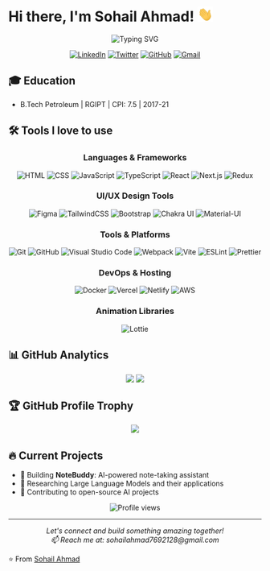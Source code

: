# Hi there, I'm Sohail Ahmad! <img src="https://raw.githubusercontent.com/ABSphreak/ABSphreak/master/gifs/Hi.gif" width="30px">

<div align="center">
  <img src="https://readme-typing-svg.herokuapp.com?font=Fira+Code&pause=1000&color=2F81F7&center=true&vCenter=true&width=435&lines=Senior+Software+Developer;Code+%7C+Debug+%7C+Solve;Always+learning%2C+always+growing" alt="Typing SVG" />
</div>

<div align="center">
  
[![LinkedIn](https://img.shields.io/badge/LinkedIn-0077B5?style=for-the-badge&logo=linkedin&logoColor=white)](https://www.linkedin.com/in/sohail-ahmad-225a52169/)
[![Twitter](https://img.shields.io/badge/Twitter-1DA1F2?style=for-the-badge&logo=twitter&logoColor=white)](https://x.com/sohailahmad7897)
[![GitHub](https://img.shields.io/badge/GitHub-100000?style=for-the-badge&logo=github&logoColor=white)](https://github.com/Sohailahmad7692)
[![Gmail](https://img.shields.io/badge/Gmail-D14836?style=for-the-badge&logo=gmail&logoColor=white)](mailto:sohailahmad7692128@gmail.com)

</div>

## 🎓 Education

- B.Tech Petroleum | RGIPT | CPI: 7.5 | 2017-21


## 🛠️ Tools I love to use

<div align="center">

### Languages & Frameworks
![HTML](https://img.shields.io/badge/HTML5-E34F26?style=for-the-badge&logo=html5&logoColor=white)
![CSS](https://img.shields.io/badge/CSS3-1572B6?style=for-the-badge&logo=css3&logoColor=white)
![JavaScript](https://img.shields.io/badge/JavaScript-F7DF1E?style=for-the-badge&logo=javascript&logoColor=black)
![TypeScript](https://img.shields.io/badge/TypeScript-007ACC?style=for-the-badge&logo=typescript&logoColor=white)
![React](https://img.shields.io/badge/React-20232A?style=for-the-badge&logo=react&logoColor=61DAFB)
![Next.js](https://img.shields.io/badge/Next.js-000000?style=for-the-badge&logo=nextdotjs&logoColor=white)
![Redux](https://img.shields.io/badge/Redux-764ABC?style=for-the-badge&logo=redux&logoColor=white)

### UI/UX Design Tools
![Figma](https://img.shields.io/badge/Figma-F24E1E?style=for-the-badge&logo=figma&logoColor=white)
![TailwindCSS](https://img.shields.io/badge/TailwindCSS-06B6D4?style=for-the-badge&logo=tailwindcss&logoColor=white)
![Bootstrap](https://img.shields.io/badge/Bootstrap-7952B3?style=for-the-badge&logo=bootstrap&logoColor=white)
![Chakra UI](https://img.shields.io/badge/Chakra_UI-319795?style=for-the-badge&logo=chakraui&logoColor=white)
![Material-UI](https://img.shields.io/badge/Material--UI-0081CB?style=for-the-badge&logo=mui&logoColor=white)

### Tools & Platforms
![Git](https://img.shields.io/badge/Git-F05032?style=for-the-badge&logo=git&logoColor=white)
![GitHub](https://img.shields.io/badge/GitHub-181717?style=for-the-badge&logo=github&logoColor=white)
![Visual Studio Code](https://img.shields.io/badge/VS%20Code-0078D4?style=for-the-badge&logo=visual-studio-code&logoColor=white)
![Webpack](https://img.shields.io/badge/Webpack-8DD6F9?style=for-the-badge&logo=webpack&logoColor=white)
![Vite](https://img.shields.io/badge/Vite-646CFF?style=for-the-badge&logo=vite&logoColor=white)
![ESLint](https://img.shields.io/badge/ESLint-4B32C3?style=for-the-badge&logo=eslint&logoColor=white)
![Prettier](https://img.shields.io/badge/Prettier-F7B93E?style=for-the-badge&logo=prettier&logoColor=black)

### DevOps & Hosting
![Docker](https://img.shields.io/badge/Docker-2496ED?style=for-the-badge&logo=docker&logoColor=white)
![Vercel](https://img.shields.io/badge/Vercel-000000?style=for-the-badge&logo=vercel&logoColor=white)
![Netlify](https://img.shields.io/badge/Netlify-00C7B7?style=for-the-badge&logo=netlify&logoColor=white)
![AWS](https://img.shields.io/badge/AWS-FF9900?style=for-the-badge&logo=amazonaws&logoColor=white)

### Animation Libraries
![Lottie](https://img.shields.io/badge/Lottie-00C7B7?style=for-the-badge&logo=lottie&logoColor=white)

</div>

## 📊 GitHub Analytics

<div align="center">
  <img height="180em" src="https://github-readme-stats.vercel.app/api?username=Sohailahmad7692&show_icons=true&theme=tokyonight&include_all_commits=true&count_private=true"/>
  <img height="180em" src="https://github-readme-stats.vercel.app/api/top-langs/?username=Sohailahmad7692&layout=compact&langs_count=8&theme=tokyonight"/>
</div>

## 🏆 GitHub Profile Trophy

<div align="center">
  <img src="https://github-profile-trophy.vercel.app/?username=Sohailahmad7692&theme=tokyonight&column=7&margin-w=15&margin-h=15" />
</div>

## 🔥 Current Projects

- 🤖 Building **NoteBuddy**: AI-powered note-taking assistant
- 🧠 Researching Large Language Models and their applications
- 🎯 Contributing to open-source AI projects

<div align="center">
  <img src="https://komarev.com/ghpvc/?username=Sohailahmad7692&label=Profile%20views&color=0e75b6&style=flat" alt="Profile views" />
</div>

---
<div align="center">
  <i>Let's connect and build something amazing together!</i>
  <br>
  <i>📫 Reach me at: sohailahmad7692128@gmail.com</i>
</div>

⭐️ From [Sohail Ahmad](https://github.com/Sohailahmad7692)

